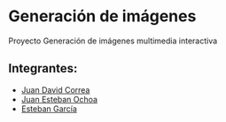 # Generación de imágenes
Proyecto Generación de imágenes multimedia interactiva

## Integrantes:

- [Juan David Correa](https://www.github.com/JuanD29)
- [Juan Esteban Ochoa](https://www.github.com/Juanes8a)
- [Esteban García](https://www.github.com/EsGarciaC)

